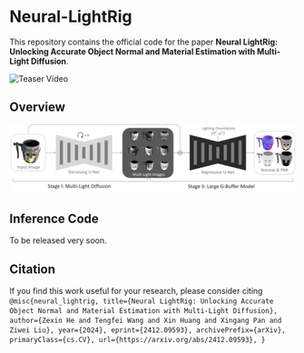 # Neural-LightRig

This repository contains the official code for the paper **Neural LightRig: Unlocking Accurate Object Normal and Material Estimation with Multi-Light Diffusion**.

![Teaser Video](assets/teaser-video.gif)

## Overview

![Method Overview](assets/method_overview.jpg)

## Inference Code

To be released very soon.

## Citation

If you find this work useful for your research, please consider citing
    ```
    @misc{neural_lightrig,
        title={Neural LightRig: Unlocking Accurate Object Normal and Material Estimation with Multi-Light Diffusion}, 
        author={Zexin He and Tengfei Wang and Xin Huang and Xingang Pan and Ziwei Liu},
        year={2024},
        eprint={2412.09593},
        archivePrefix={arXiv},
        primaryClass={cs.CV},
        url={https://arxiv.org/abs/2412.09593},
    }
    ```

